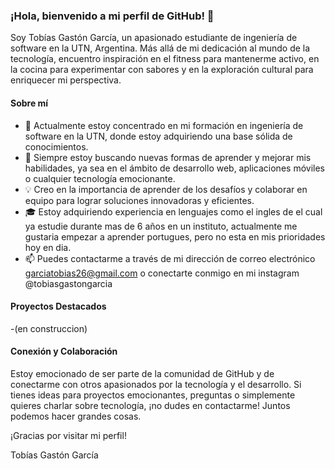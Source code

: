 ### ¡Hola, bienvenido a mi perfil de GitHub! 👋

Soy Tobías Gastón García, un apasionado estudiante de ingeniería de software en la UTN, Argentina. Más allá de mi dedicación al mundo de la tecnología, encuentro inspiración en el fitness para mantenerme activo, en la cocina para experimentar con sabores y en la exploración cultural para enriquecer mi perspectiva.

#### Sobre mí

- 🔭 Actualmente estoy concentrado en mi formación en ingeniería de software en la UTN, donde estoy adquiriendo una base sólida de conocimientos.
- 🌱 Siempre estoy buscando nuevas formas de aprender y mejorar mis habilidades, ya sea en el ámbito de desarrollo web, aplicaciones móviles o cualquier tecnología emocionante.
- 💡 Creo en la importancia de aprender de los desafíos y colaborar en equipo para lograr soluciones innovadoras y eficientes.
- 🎓 Estoy adquiriendo experiencia en lenguajes como el ingles de el cual ya estudie durante mas de 6 años en un instituto, actualmente me gustaria empezar a aprender portugues, pero no esta en mis prioridades hoy en dia.
- 📫 Puedes contactarme a través de mi dirección de correo electrónico garciatobias26@gmail.com o conectarte conmigo en mi instagram @tobiasgastongarcia

#### Proyectos Destacados

-(en construccion)

#### Conexión y Colaboración

Estoy emocionado de ser parte de la comunidad de GitHub y de conectarme con otros apasionados por la tecnología y el desarrollo. Si tienes ideas para proyectos emocionantes, preguntas o simplemente quieres charlar sobre tecnología, ¡no dudes en contactarme! Juntos podemos hacer grandes cosas.

¡Gracias por visitar mi perfil!

Tobías Gastón García
